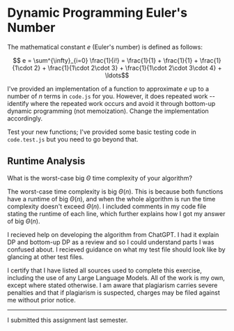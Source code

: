 # Dynamic Programming Euler's Number

The mathematical constant $e$ (Euler's number) is defined as follows:

$$ e = \sum^{\infty}_{i=0} \frac{1}{i!} = \frac{1}{1} + \frac{1}{1} +
\frac{1}{1\cdot 2} + \frac{1}{1\cdot 2\cdot 3} + \frac{1}{1\cdot 2\cdot 3\cdot
4} + \ldots$$

I've provided an implementation of a function to approximate $e$ up to a number
of $n$ terms in `code.js` for you. However, it does repeated work -- identify
where the repeated work occurs and avoid it through bottom-up dynamic
programming (not memoization). Change the implementation accordingly.

Test your new functions; I've provided some basic testing code in `code.test.js`
but you need to go beyond that.

## Runtime Analysis

What is the worst-case big $\Theta$ time complexity of your algorithm?

The worst-case time complexity is big $\Theta(n)$.  This is because both functions have a runtime of big $\Theta(n)$, and when the whole algorithm is run the time complexity doesn't exceed $\Theta(n)$.  I included comments in my code file stating the runtime of each line, which further explains how I got my answer of big $\Theta(n)$.

I recieved help on developing the algorithm from ChatGPT.  I had it explain DP and bottom-up DP as a review and so I could understand parts I was confused about.  I recieved guidance on what my test file should look like by glancing at other test files.

I certify that I have listed all sources used to complete this exercise, including the use of any Large Language Models.  All of the work is my own, except where stated otherwise.  I am aware that plagiarism carries severe penalties and that if plagiarism is suspected, charges may be filed against me without prior notice.

-----

I submitted this assignment last semester.
